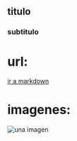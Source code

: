 ## titulo
### subtitulo
# url:
[ir a markdown](https://markdown.es/)

# imagenes:
![una imagen](mark.png)

